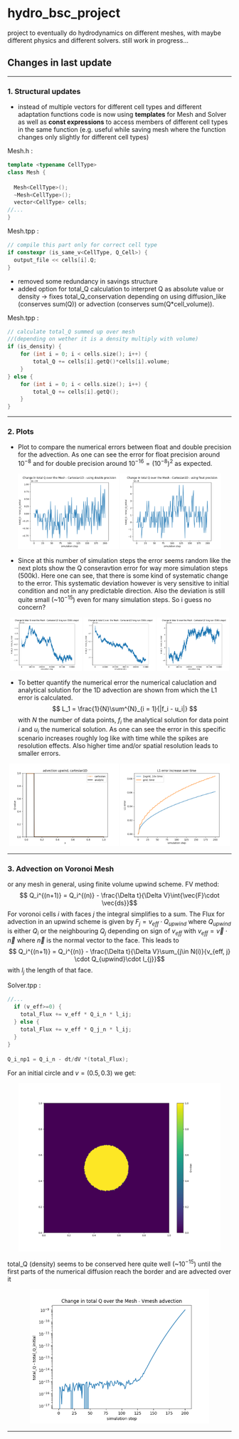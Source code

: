 # hydro_bsc_project
project to eventually do hydrodynamics on different meshes, with maybe different physics and different solvers. still work in progress...

## Changes in last update
---
### 1. Structural updates

- instead of multiple vectors for different cell types and different adaptation functions code is now using **templates** for Mesh and Solver as well as **const expressions** to access members of different cell types in the same function (e.g. useful while saving mesh where the function changes only slightly for different cell types)

Mesh.h :
```cpp
template <typename CellType>
class Mesh {
  
  Mesh<CellType>();
  ~Mesh<CellType>();
  vector<CellType> cells;
//...
}
```
Mesh.tpp :
```cpp
// compile this part only for correct cell type
if constexpr (is_same_v<CellType, Q_Cell>) {
  output_file << cells[i].Q;
}
```

- removed some redundancy in savings structure 
- added option for total_Q calculation to interpret Q as absolute value or density -> fixes total_Q_conservation depending on using diffusion_like (conserves sum(Q)) or advection (conserves sum(Q*cell_volume)).

Mesh.tpp :
```cpp
// calculate total_Q summed up over mesh 
//(depending on wether it is a density multiply with volume) 
if (is_density) {
    for (int i = 0; i < cells.size(); i++) {
        total_Q += cells[i].getQ()*cells[i].volume;
    }
} else {
    for (int i = 0; i < cells.size(); i++) {
        total_Q += cells[i].getQ();
    }
}
```
---
### 2. Plots
- Plot to compare the numerical errors between float and double precision for the advection. As one can see the error for float precision around $10^{-8}$ and for double precision around $10^{-16} = (10^{-8})^2$ as expected.

<p align="center">
  <img src="../figures/delta_Q_total_double_precision.png" alt="delta_Q_total_double_precision" width="45%">
  <img src="../figures/delta_Q_total_float_precision.png" alt="delta_Q_total_float_precision" width="45%">
</p>

- Since at this number of simulation steps the error seems random like the next plots show the Q conseravtion error for way more simulation steps (500k). Here one can see, that there is some kind of systematic change to the error. This systematic deviation however is very sensitive to initial condition and not in any predictable direction. Also the deviation is still quite small (~$10^{-15}$) even for many simulation steps. So i guess no concern?

<p align="center">
  <img src="../figures/delta_Q_total_long_run_1.png" alt="delta_Q_total_long_run_1" width="32%">
  <img src="../figures/delta_Q_total_long_run_2.png" alt="delta_Q_total_long_run_2" width="32%">
  <img src="../figures/delta_Q_total_long_run_3.png" alt="delta_Q_total_long_run_3" width="32%">
</p>

- To better quantify the numerical error the numerical caluclation and analytical solution for the 1D advection are shown from which the L1 error is calculated.
$$ L_1 = \frac{1}{N}\sum^{N}_{i = 1}{|f_i - u_i|} $$
with $N$ the number of data points, $f_i$ the analytical solution for data point $i$ and $u_i$ the numerical solution.
As one can see the error in this specific scenario increases roughly log like with time while the spikes are resolution effects. Also higher time and/or spatial resolution leads to smaller errors.

<p align="center">
  <img src="../figures/advection1D_c_200cells_20000step_with_analytic.gif" alt="advection1D_c_200cells_20000step_with_analytic" width="49%">
  <img src="../figures/L1_error_time_evolution.png" alt="L1_error_time_evolution" width="49%">
</p>

---
### 3. Advection on Voronoi Mesh
or any mesh in general, using finite volume upwind scheme.
FV method:
$$ Q_i^{(n+1)} = Q_i^{(n)} - \frac{\Delta t}{\Delta V}\int{\vec{F}\cdot \vec{ds}}$$
For voronoi cells $i$ with faces $j$ the integral simplifies to a sum. The Flux for advection in an upwind scheme is given by $F_j = v_{eff} \cdot Q_{upwind}$ where $Q_{upwind}$ is either $Q_i$ or the neighbouring $Q_j$ depending on sign of $v_{eff}$ with $v_{eff} = \vec{v} \cdot \vec{n}$ where $\vec{n}$ is the normal vector to the face. This leads to
$$ Q_i^{(n+1)} = Q_i^{(n)} - \frac{\Delta t}{\Delta V}\sum_{j\in N(i)}{v_{eff, j} \cdot Q_{upwind}\cdot l_{j}}$$
with $l_{j}$ the length of that face.

Solver.tpp :
```cpp
//...
  if (v_eff>=0) {
    total_Flux += v_eff * Q_i_n * l_ij;
  } else {
    total_Flux += v_eff * Q_j_n * l_ij;
  }
}

Q_i_np1 = Q_i_n - dt/dV *(total_Flux);
```

For an initial circle and $v = (0.5, 0.3)$ we get: 
<p align="center">
  <img src="../figures/advection_voronoi_working.gif" alt="advection_voronoi_working" width="90%">
</p>

total_Q (density) seems to be conserved here quite well (~$10^{-15}$) until the first parts of the numerical diffusion reach the border and are advected over it

<p align="center">
  <img src="../figures/delta_Q_total_log_vmesh_advection_working.png" alt="delta_Q_total_log_vmesh_advection_working" width="80%">
</p>

--- 
